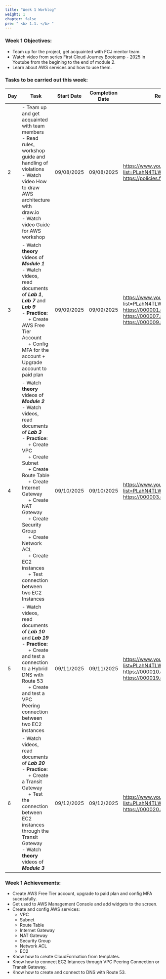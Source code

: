 ```yaml
---
title: "Week 1 Worklog"
weight: 1
chapter: false
pre: " <b> 1.1. </b> "
---
```


### Week 1 Objectives:

* Team up for the project, get acquainted with FCJ mentor team.
* Watch video from series First Cloud Journey Bootcamp - 2025 in Youtube from the begining to the end of module 2.
* Learn about AWS services and how to use them.

### Tasks to be carried out this week:
| Day | Task                                                                                                                                                                                                                                                                                                                                                                                                                                              | Start Date | Completion Date | Reference Material                                                                                                                                                                                 |
| --- | --------------------------------------------------------------------------------------------------------------------------------------------------------------------------------------------------------------------------------------------------------------------------------------------------------------------------------------------------------------------------------------------------------------------------------------------------| ---------- | --------------- | -------------------------------------------------------------------------------------------------------------------------------------------------------------------------------------------------- |
| 2   | - Team up and get acquainted with team members <br> - Read rules, workshop guide and handling of violations <br> - Watch video How to draw AWS architecture with draw.io <br> - Watch video Guide for AWS workshop                                                                                                                                                                                                                                | 09/08/2025 | 09/08/2025      | <https://www.youtube.com/playlist?list=PLahN4TLWtox2a3vElknwzU_urND8hLn1i> <br> <https://policies.fcjuni.com>                                                                                      |
| 3   | - Watch **theory** videos of **<i>Module 1</i>** <br> - Watch videos, read documents of **<i>Lab 1</i>**, **<i>Lab 7</i>** and **<i>Lab 9</i>** <br> - **Practice:** <br>&emsp; + Create AWS Free Tier Account <br>&emsp; + Config MFA for the account + Upgrade account to paid plan                                                                                                                                                             | 09/09/2025 | 09/09/2025      | <https://www.youtube.com/playlist?list=PLahN4TLWtox2a3vElknwzU_urND8hLn1i> <br> <https://000001.awsstudygroup.com> <br> <https://000007.awsstudygroup.com> <br> <https://000009.awsstudygroup.com> |
| 4   | - Watch **theory** videos of **<i>Module 2</i>** <br> - Watch videos, read documents of **<i>Lab 3</i>** <br> - **Practice:** <br>&emsp; + Create VPC <br>&emsp; + Create Subnet <br>&emsp; + Create Route Table <br>&emsp; + Create Internet Gateway <br>&emsp; + Create NAT Gateway <br>&emsp; + Create Security Group <br>&emsp; + Create Network ACL <br>&emsp; + Create EC2 instances <br>&emsp; + Test connection between two EC2 Instances | 09/10/2025 | 09/10/2025      | <https://www.youtube.com/playlist?list=PLahN4TLWtox2a3vElknwzU_urND8hLn1i> <br> <https://000003.awsstudygroup.com>                                                                                 |
| 5   | - Watch videos, read documents of **<i>Lab 10</i>** and **<i>Lab 19</i>** <br> - **Practice:** <br>&emsp; + Create and test a connection to a Hybrid DNS with Route 53 <br>&emsp; + Create and test a VPC Peering connection between two EC2 instances                                                                                                                                                                                            | 09/11/2025 | 09/11/2025      | <https://www.youtube.com/playlist?list=PLahN4TLWtox2a3vElknwzU_urND8hLn1i> <br> <https://000010.awsstudygroup.com> <br> <https://000019.awsstudygroup.com>                                         |
| 6   | - Watch videos, read documents of **<i>Lab 20</i>** <br> - **Practice:** <br>&emsp; + Create a Transit Gateway <br>&emsp; + Test the connection between EC2 instances through the Transit Gateway <br> - Watch **theory** videos of **<i>Module 3</i>**                                                                                                                                                                                           | 09/12/2025 | 09/12/2025      | <https://www.youtube.com/playlist?list=PLahN4TLWtox2a3vElknwzU_urND8hLn1i> <br> <https://000020.awsstudygroup.com>                                                                                 |


### Week 1 Achievements:

* Create AWS Free Tier account, upgrade to paid plan and config MFA sucessfully.
* Get used to AWS Management Console and add widgets to the screen.
* Create and config AWS services:  	
  * VPC
  * Subnet
  * Route Table
  * Internet Gateway
  * NAT Gateway
  * Security Group
  * Network ACL
  * EC2 
* Know how to create CloudFormation from templates.
* Know how to connect EC2 Intances through VPC Peering Connection or Transit Gateway.
* Know how to create and connect to DNS with Route 53.
